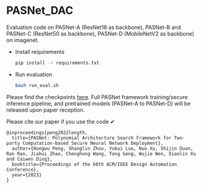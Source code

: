 # PASNet_DAC

Evaluation code on PASNet-A (ResNet18 as backbone), PASNet-B and PASNet-C (ResNet50 as backbone), PASNet-D (MobileNetV2 as backbone) on imagenet.

- Install requirements
    ```bash
    pip install -r requirements.txt
    ```

- Run evaluation
    ```bash
    bash run_eval.sh
    ```

Please find the checkpoints [here](https://drive.google.com/drive/folders/1gk7lL6tkG2rr8cAKHbwaOGiHhfDTdFrt?usp=share_link). Full PASNet framework training/secure inference pipeline, and pretrained models (PASNet-A to PASNet-D) will be released upon paper reception. 

Please cite our paper if you use the code ✔
```
@inproceedings{peng2022length,
  title={PASNet: Polynomial Architecture Search Framework for Two-party Computation-based Secure Neural Network Deployment},
  author={Hongwu Peng, Shanglin Zhou, Yukui Luo, Nuo Xu, Shijin Duan, Ran Ran, Jiahui Zhao, Chenghong Wang, Tong Geng, Wujie Wen, Xiaolin Xu and Caiwen Ding},
  booktitle={Proceedings of the 60th ACM/IEEE Design Automation Conference},
  year={2023}
}
```
